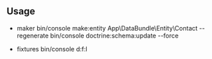 

## Usage

- maker 
bin/console make:entity App\\DataBundle\\Entity\\Contact --regenerate
bin/console doctrine:schema:update --force

- fixtures
bin/console d:f:l 